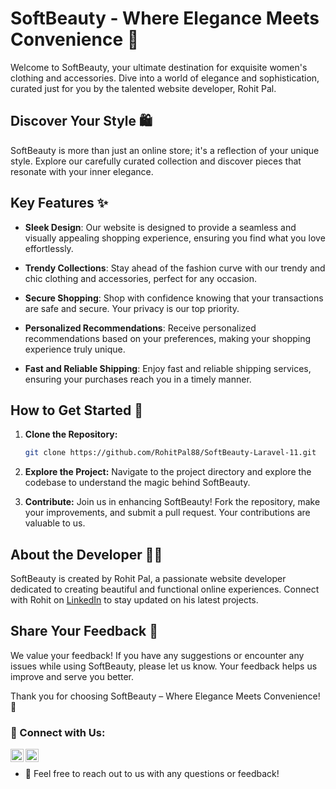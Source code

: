 # SoftBeauty - Where Elegance Meets Convenience 🌺

Welcome to SoftBeauty, your ultimate destination for exquisite women's clothing and accessories. Dive into a world of elegance and sophistication, curated just for you by the talented website developer, Rohit Pal.

## Discover Your Style 🛍️

SoftBeauty is more than just an online store; it's a reflection of your unique style. Explore our carefully curated collection and discover pieces that resonate with your inner elegance.

## Key Features ✨

- **Sleek Design**: Our website is designed to provide a seamless and visually appealing shopping experience, ensuring you find what you love effortlessly.

- **Trendy Collections**: Stay ahead of the fashion curve with our trendy and chic clothing and accessories, perfect for any occasion.

- **Secure Shopping**: Shop with confidence knowing that your transactions are safe and secure. Your privacy is our top priority.

- **Personalized Recommendations**: Receive personalized recommendations based on your preferences, making your shopping experience truly unique.

- **Fast and Reliable Shipping**: Enjoy fast and reliable shipping services, ensuring your purchases reach you in a timely manner.

## How to Get Started 🚀

1. **Clone the Repository:**
    ```bash
    git clone https://github.com/RohitPal88/SoftBeauty-Laravel-11.git
    ```

2. **Explore the Project:**
    Navigate to the project directory and explore the codebase to understand the magic behind SoftBeauty.

3. **Contribute:**
    Join us in enhancing SoftBeauty! Fork the repository, make your improvements, and submit a pull request. Your contributions are valuable to us.

## About the Developer 👨‍💻

SoftBeauty is created by Rohit Pal, a passionate website developer dedicated to creating beautiful and functional online experiences. Connect with Rohit on [LinkedIn](https://www.linkedin.com/in/rohitpal8866/) to stay updated on his latest projects.

## Share Your Feedback 💌

We value your feedback! If you have any suggestions or encounter any issues while using SoftBeauty, please let us know. Your feedback helps us improve and serve you better.

Thank you for choosing SoftBeauty – Where Elegance Meets Convenience! 🌸

### 🤝 Connect with Us:

<a href="https://www.linkedin.com/in/rohitpal8866/"><img align="left" src="https://raw.githubusercontent.com/yushi1007/yushi1007/main/images/linkedin.svg" alt="LinkedIn" width="21px"/></a>
<a href="https://instagram.com/rohitpal8866"><img align="left" src="https://raw.githubusercontent.com/yushi1007/yushi1007/main/images/instagram.svg" alt="Instagram" width="21px"/></a>
</br>
- 💬 Feel free to reach out to us with any questions or feedback!

